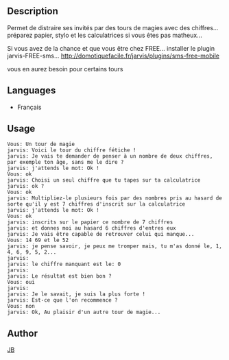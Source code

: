 <!---
IMPORTANT
=========
This README.md is displayed in the WebStore as well as within Jarvis app
Please do not change the structure of this file
Fill-in Description, Usage & Author sections
Make sure to rename the [en] folder into the language code your plugin is written in (ex: fr, es, de, it...)
For multi-language plugin:
- clone the language directory and translate commands/functions.sh
- optionally write the Description / Usage sections in several languages
-->
## Description
Permet de distraire ses invités par des tours de magies avec des chiffres... préparez papier, stylo
et les calculatrices si vous êtes pas matheux... 

Si vous avez de la chance et que vous être chez FREE... installer le plugin jarvis-FREE-sms... 
http://domotiquefacile.fr/jarvis/plugins/sms-free-mobile

vous en aurez besoin pour certains tours
## Languages

* Français

## Usage
```
Vous: Un tour de magie
jarvis: Voici le tour du chiffre fétiche !
jarvis: Je vais te demander de penser à un nombre de deux chiffres, par exemple ton âge, sans me le dire ?
jarvis: j'attends le mot: Ok !
Vous: ok
jarvis: Choisi un seul chiffre que tu tapes sur ta calculatrice
jarvis: ok ?
Vous: ok
jarvis: Multipliez-le plusieurs fois par des nombres pris au hasard de sorte qu'il y est 7 chiffres d'inscrit sur la calculatrice
jarvis: j'attends le mot: Ok !
Vous: ok
jarvis: inscrits sur le papier ce nombre de 7 chiffres
jarvis: et donnes moi au hasard 6 chiffres d'entres eux
jarvis: Je vais être capable de retrouver celui qui manque...
Vous: 14 69 et le 52
jarvis: je pense savoir, je peux me tromper mais, tu m'as donné le, 1, 4, 6, 9, 5, 2...
jarvis:
jarvis: le chiffre manquant est le: 0
jarvis:
jarvis: Le résultat est bien bon ?
Vous: oui
jarvis:
jarvis: Je le savait, je suis la plus forte !
jarvis: Est-ce que l'on recommence ?
Vous: non
jarvis: Ok, Au plaisir d'un autre tour de magie...

```

## Author
[JB](https://github.com/Jean-Bernard-Hallez/jarvis-magie-chiffres)
